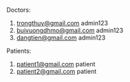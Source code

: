 Doctors:
1. trongthuy@gmail.com
admin123
2. buivuongdhmo@gmail.com
admin123
3. dangtien@gmail.com
admin123

Patients:
1. patient1@gmail.com
patient
2. patient2@gmail.com
patient